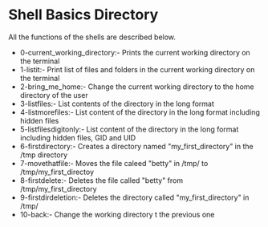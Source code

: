 # Shell Basics Directory

All the functions of the shells are described below.

* 0-current_working_directory:- Prints the current working directory on the terminal
* 1-listit:- Print list of files and folders in the current working directory on the terminal
* 2-bring_me_home:- Change the current working directory to the home directory of the user
* 3-listfiles:- List contents of the directory in the long format
* 4-listmorefiles:- List content of the directory in the long format  including hidden files
* 5-listfilesdigitonly:- List content of the directory in the long format including hidden files, GID and UID
* 6-firstdirectory:- Creates a directory named "my_first_directory" in the /tmp directory
* 7-movethatfile:- Moves the file caleed "betty" in /tmp/ to /tmp/my_first_directoy
* 8-firstdelete:- Deletes the file called "betty" from /tmp/my_first_directory
* 9-firstdirdeletion:- Deletes the directory called "my_first_directory" in /tmp/
* 10-back:- Change the working directory t the previous one
